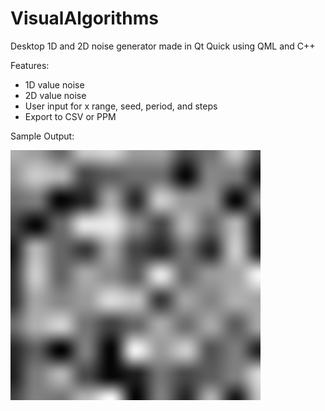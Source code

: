 # VisualAlgorithms
Desktop 1D and 2D noise generator made in Qt Quick using QML and C++

Features:
- 1D value noise
- 2D value noise
- User input for x range, seed, period, and steps
- Export to CSV or PPM


Sample Output:

<img src="2DValueNoise.png" alt="2D Value Noise Sample Output" width=400>

